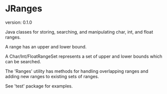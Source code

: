 JRanges
==========
version: 0.1.0

Java classes for storing, searching, and manipulating char, int, and float ranges. 

A range has an upper and lower bound. 

A Char/Int/FloatRangeSet represents a set of upper and lower bounds which can be searched. 

The 'Ranges' utility has methods for handling overlapping ranges and adding new ranges to existing sets of ranges. 

See 'test' package for examples.